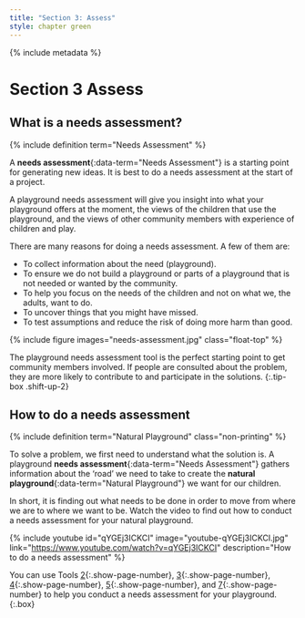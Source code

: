 ```yaml
---
title: "Section 3: Assess"
style: chapter green
---
```


{% include metadata %}

# **Section 3** Assess

## What is a needs assessment?

{% include definition term="Needs Assessment" %}

A **needs assessment**{:data-term="Needs Assessment"} is a starting point for generating new ideas. It is best to do a needs assessment at the start of a project.

A playground needs assessment will give you insight into what your playground offers at the moment, the views of the children that use the playground, and the views of other community members with experience of children and play.

There are many reasons for doing a needs assessment. A few of them are:

*   To collect information about the need (playground).
*   To ensure we do not build a playground or parts of a playground that is not needed or wanted by the community.
*   To help you focus on the needs of the children and not on what we, the adults, want to do.
*   To uncover things that you might have missed.
*   To test assumptions and reduce the risk of doing more harm than good.

{% include figure
   images="needs-assessment.jpg"
   class="float-top"
%}

The playground needs assessment tool is the perfect starting point to get community members involved. If people are consulted about the problem, they are more likely to contribute to and participate in the solutions.
{:.tip-box .shift-up-2}

## How to do a needs assessment

{% include definition term="Natural Playground" class="non-printing" %}

To solve a problem, we first need to understand what the solution is. A playground **needs assessment**{:data-term="Needs Assessment"} gathers information about the ‘road’ we need to take to create the **natural playground**{:data-term="Natural Playground"} we want for our children.

In short, it is finding out what needs to be done in order to move from where we are to where we want to be. Watch the video to find out how to conduct a needs assessment for your natural playground.

{% include youtube
    id="qYGEj3ICKCI"
    image="youtube-qYGEj3ICKCI.jpg"
    link="https://www.youtube.com/watch?v=qYGEj3ICKCI"
    description="How to do a needs assessment"
%}

You can use Tools [2](06-02.html){:.show-page-number}, [3](06-03.html){:.show-page-number}, [4](06-04.html){:.show-page-number}, [5](06-05.html){:.show-page-number}, and [7](06-07.html){:.show-page-number} to help you conduct a needs assessment for your playground.
{:.box}
